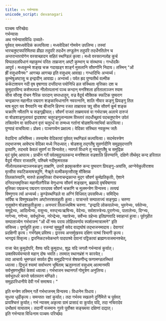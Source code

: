 ```yaml
---
title: ०५ गर्भन्यासः
unicode_script: devanagari
---
```


पञ्चमः परिच्छेदः  
गर्भन्यासः  
अथ गर्भन्यासविधिः उच्यते-  
पूर्ववत् समध्यवेदिकं कल्पयित्वा। मध्यवेदिकां गोमयेन उपलिप्य। तस्यां  
भारचतुष्टयपरिमितया व्रीह्या तदुपरि तदर्धेन तण्डुलेन तदुपरि तदर्धेनतिलेन च  
अन्तरान्तरयोगेन वस्त्राच्छादन सहितं स्थण्डिलं कृत्वा। मध्ये वस्त्ररत्नलोह कूर्च  
पिप्पलदलपिधानं महाकुम्भं परितः ताम्रजान् अष्टौ कुम्भान् च संस्थाप्य। गन्धोदकैः  
आपूर्य। मध्यकुम्भे शङ्ख चक्र गदाखड्ग शार्ङ्ग मुसलानि सौवर्णानि निदाय। तस्मिन् "ओं  
ह्रीं वसुधायैनमः"  आगच्छ आगच्छ इति वसुधाम् आवाह्य। गन्धादिभिः अभ्यर्च्य।  
कुम्भेषुअष्टासु च इन्द्रादीन् आवाह्य। अभ्यर्च्य। पर्वत ह्रद पुण्यतीर्थ वल्मीक  
कर्कटाशयन नदी वृष वृषाणाग्र दन्तीदन्त पयोनिधि हल संस्थिताः मृत्तिकाः दश च  
कुमुदारविन्द कशेरूत्पल नीलोत्पलानां पञ्च कन्दान् मनश्शिला हरितालाञ्जन श्याम  
सीस सौराष्ट्र रोचन गैरिक पारदान् सप्तधातून्, वज्र वैदूर्य मौक्तिक स्फटिक पुष्यराग  
चन्द्रकान्त महानील पद्मराग शङ्काभिधानानि नवरत्नानि, शालि नीवार कङ्गु प्रियङ्गु तिल  
माष मुद्ग यव वैणवानि नव बीजानि हिरण्य रजत ताम्रायस त्रपु सीस सौवर्ण कूर्म शङ्क  
चक्राणि नवैतानि च सङ्गृह्णीयात्। सौवर्णं राजतं ताम्रमायसं वा गर्भपात्रम् अलाभे दारुजं  
वा षोडशाङ्गुलायतं द्वादशाष्ट चतुरङ्गुलान्यतम विस्तारं तदर्धोच्छ्रायं पदचतुष्टयेन उपेतं  
तत्त्रितयेन वा सापिधानं वृत्तं चतुरर्धं वा तन्मध्य गर्तानां षोडशभिःनवभिर्वा कारयित्वा।  
पुण्याहं वाचयित्वा। प्रोक्ष्य। पञ्चगव्येन प्रक्षाल्य। वेदिका संस्थित नवकुम्भ जलैः  
  

वेदादिना अभिषिच्य। तस्यामेव वेदिकायां पूर्ववत् स्थण्डिलं कल्पयित्वा। सदर्भवस्त्रेण  
तद्भाजनम् आवेष्ट्य वेदिका मध्ये निदध्यात्। षोडशसु तद्गर्तेषु सुवर्णादीनि समुद्रमृदन्तानि  
द्रव्याणि, तदभावे केवलं सुवर्णं वा विन्यसेत्। नवगर्त विधाने तु नवसुगर्तेषु च समुद्रिक  
मृदं पूर्वम् आपात्य। प्राचीन गर्ते पर्वतमृदुत्पलकन्द मनश्शिला वज्रशालि हिरण्यानि, 
दक्षिणे तीर्थमृद कन्द हरिताल वैदूर्य नीवार राजतानि, पश्चिमे नदीमृत्मरतक  
नीलोत्पलकन्दाञ्जनकङ्गु ताम्राणि, उत्तरे ह्रदमृत्कशेरु कन्द पुष्यराग प्रियङ्गु-अयांसि, 
आग्नेयेकुलीराशय मृत्सीस स्फटिकमाषत्रपूणि, नैॠते वल्मीकमृत्सौराष्ट्र मौक्तिक  
तिलकांस्यानि, मारुते हलमृत्तिका रोचनाचन्द्रकान्त मुद्ग सौवर्ण कूर्मप्रतिकृतीः, ऐशाने  
दन्तिदन्तमृत्तिका महानीलगैरिक वेणुधान्य सौवर्ण शङ्खान्, ब्रह्मपदे वृषविषाणाग्र  
मृत्तिका पद्मकन्द पद्मराग पारदयव सौवर्ण चक्राणि च मूलमन्त्रेण विन्यस्य। तत्पद्मं  
विष्णुगाय र्त्या अभ्यर्च्य। कुण्डेस्थण्डिले वा अग्निं विधिवत् उपसमिध्य। समिद्भिः  
सर्पिषा च विष्णुषडक्षरेण अष्टोत्तरशताहुतीः हुत्वा। पात्रान्तरे सम्पाताज्यं सङ्गृह्य। चरुणा  
नृसूक्तेन षोडशाहुतीःहुत्वा। अनन्तरं तिलाज्यमिश्र चरुणा. "इन्द्रादि लोकपालेभ्यः, 
भुवनेभ्यः, पर्वतेभ्यः, समुद्रेभ्यः, आदित्येभ्यः, वसुभ्यः, मरुद्भ्यःऋषिभ्यः, वेदेभ्यः, 
सर्वशास्त्रेभ्यः.पुराणेभ्यः, पातालेभ्यः, दिग्भ्यः, नागेभ्यः, गणेभ्यः, सर्वभूतेभ्यः, 
नरेन्द्रेभ्यः, नक्षत्रेभ्यः, सर्वेभ्यः ग्रहेभ्यः इतिप्रणवादि स्वाहान्तं हुत्वा। पूर्वगृहीत  
सम्पाताज्येन गर्भभाजनं "ओं धीं नमः पराय लोहितवर्णाय स्पर्शतन्मात्रात्मने"  इति  
संसिच्य। पूर्णाहुतिं हुत्वा। रजन्यां सुमुहूर्ते सवेद वाद्यघोषं तद्भाजनमादाय। देवागारं  
प्रदक्षिणी कृत्य। गर्भगेहम् प्रविश्य। द्वारस्य अन्तर्मुखस्य दक्षिण पाश्र्वं त्रिभागी कृत्य।  
भागद्वयं विसृज्य। द्वारनिकटस्येकभागे पादपाश्र्वे देवानां पट्टिकायां ब्राह्मणःयजमानश्चेत्, 
  

राजा चेत् कुमुदोपरि, वैश्यः यदि कुमुदाधः, शूद्रः यदि जगतौ गर्भन्यासं कुर्यात्।  
उक्तविपर्ययन्यासे महान् दोषः भवति। तस्मात् स्थानभ्रंशं न कारयेत्।  
तदा आचार्यः भूमण्डलं सपर्वत द्वीप समुद्रदिग्गजं शेषफणीन्द्र फणामण्डलस्थितं  
ध्यात्वा। द्विभुजं श्यामां सर्वाभरण भूषिताम् ऋतुस्नातां वसुधाम् आत्मानमपि  
सर्वभूषणभूषितं केशवं ध्यात्वा। गर्भभाजन स्थानगर्तं गोमूत्रेण अनुलिप्य।  
सर्वभूतधरे कान्ते पर्वतस्तन मण्डिते।  
समुद्रपरिधानीये देवी गर्भं समाश्रय। "   
 
इति मन्त्रेण तस्मिन् गर्ते गर्भभाजनम् विन्यस्य। विधानेन पिधाय।  
सुधया धृढीकृत्य। समन्ततः रक्षां कुर्यात्। तदा गर्भस्य स्खलने दुर्निमित्ते च पूर्ववत्  
प्रायश्चित्तं कुर्यात्। गर्भ न्यासम् अकृत्वा ग्रामं प्रासादं वा कुर्यात् यदि, तदा नचिरादेव  
उभौक्षयं यायाताम्। तदानीं यजमानः गुरवे पूर्वोक्त सङ्ख्यया दक्षिणां दद्यात्।  
इति गर्भन्यास विधिःनाम पञ्चमः परिच्छेदः  
